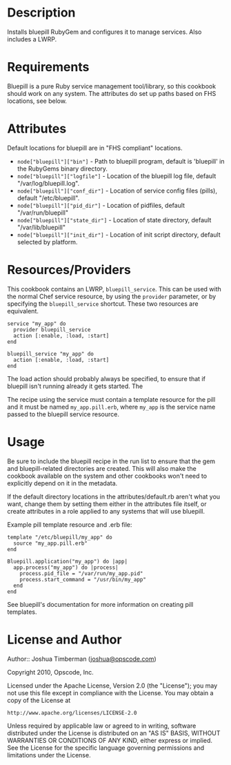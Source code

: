 Description
===========

Installs bluepill RubyGem and configures it to manage services. Also includes a LWRP.

Requirements
============

Bluepill is a pure Ruby service management tool/library, so this cookbook should work on any system. The attributes do set up paths based on FHS locations, see below.

Attributes
==========

Default locations for bluepill are in "FHS compliant" locations.

* `node["bluepill"]["bin"]` - Path to bluepill program, default is 'bluepill' in the RubyGems binary directory.
* `node["bluepill"]["logfile"]` - Location of the bluepill log file, default "/var/log/bluepill.log".
* `node["bluepill"]["conf_dir"]` - Location of service config files (pills), default "/etc/bluepill".
* `node["bluepill"]["pid_dir"]` - Location of pidfiles, default "/var/run/bluepill"
* `node["bluepill"]["state_dir"]` - Location of state directory, default "/var/lib/bluepill"
* `node["bluepill"]["init_dir"]` - Location of init script directory, default selected by platform.

Resources/Providers
===================

This cookbook contains an LWRP, `bluepill_service`. This can be used with the normal Chef service resource, by using the `provider` parameter, or by specifying the `bluepill_service` shortcut. These two resources are equivalent.

    service "my_app" do
      provider bluepill_service
      action [:enable, :load, :start]
    end

    bluepill_service "my_app" do
      action [:enable, :load, :start]
    end

The load action should probably always be specified, to ensure that if bluepill isn't running already it gets started. The 

The recipe using the service must contain a template resource for the pill and it must be named `my_app.pill.erb`, where `my_app` is the service name passed to the bluepill service resource. 

Usage
=====

Be sure to include the bluepill recipe in the run list to ensure that the gem and bluepill-related directories are created. This will also make the cookbook available on the system and other cookbooks won't need to explicitly depend on it in the metadata.

If the default directory locations in the attributes/default.rb aren't what you want, change them by setting them either in the attributes file itself, or create attributes in a role applied to any systems that will use bluepill.

Example pill template resource and .erb file:

    template "/etc/bluepill/my_app" do
      source "my_app.pill.erb"
    end

    Bluepill.application("my_app") do |app|
      app.process("my_app") do |process|
        process.pid_file = "/var/run/my_app.pid"
        process.start_command = "/usr/bin/my_app"
      end
    end

See bluepill's documentation for more information on creating pill templates.
    

License and Author
==================

Author:: Joshua Timberman (<joshua@opscode.com>)

Copyright 2010, Opscode, Inc.

Licensed under the Apache License, Version 2.0 (the "License");
you may not use this file except in compliance with the License.
You may obtain a copy of the License at

    http://www.apache.org/licenses/LICENSE-2.0

Unless required by applicable law or agreed to in writing, software
distributed under the License is distributed on an "AS IS" BASIS,
WITHOUT WARRANTIES OR CONDITIONS OF ANY KIND, either express or implied.
See the License for the specific language governing permissions and
limitations under the License.
